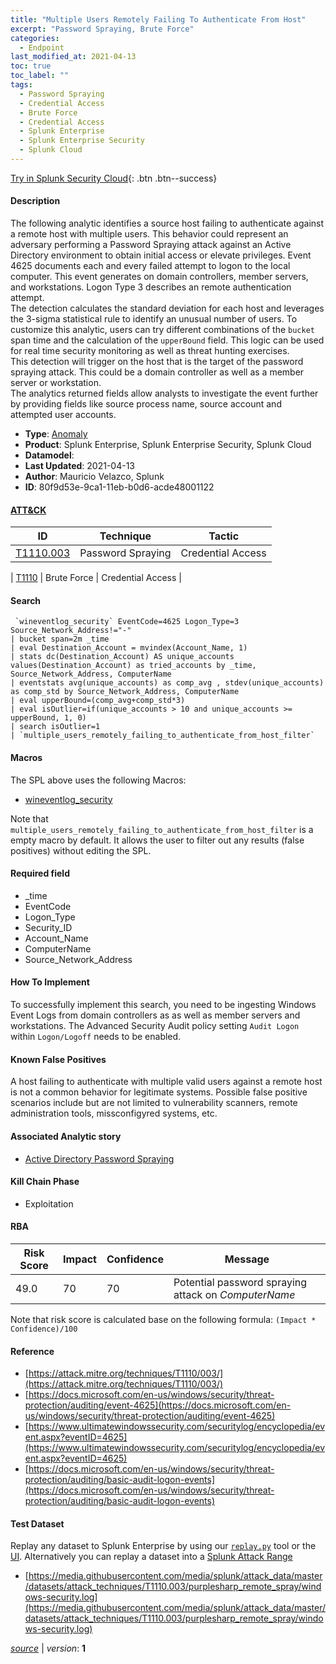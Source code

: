 ```yaml
---
title: "Multiple Users Remotely Failing To Authenticate From Host"
excerpt: "Password Spraying, Brute Force"
categories:
  - Endpoint
last_modified_at: 2021-04-13
toc: true
toc_label: ""
tags:
  - Password Spraying
  - Credential Access
  - Brute Force
  - Credential Access
  - Splunk Enterprise
  - Splunk Enterprise Security
  - Splunk Cloud
---
```




[Try in Splunk Security Cloud](https://www.splunk.com/en_us/cyber-security.html){: .btn .btn--success}

#### Description

The following analytic identifies a source host failing to authenticate against a remote host with multiple users. This behavior could represent an adversary performing a Password Spraying attack against an Active Directory environment to obtain initial access or elevate privileges. Event 4625 documents each and every failed attempt to logon to the local computer. This event generates on domain controllers, member servers, and workstations. Logon Type 3 describes an remote authentication attempt.\
The detection calculates the standard deviation for each host and leverages the 3-sigma statistical rule to identify an unusual number of users. To customize this analytic, users can try different combinations of the `bucket` span time and the calculation of the `upperBound` field. This logic can be used for real time security monitoring as well as threat hunting exercises.\
This detection will trigger on the host that is the target of the password spraying attack. This could be a domain controller as well as a member server or workstation.\
The analytics returned fields allow analysts to investigate the event further by providing fields like source process name, source account and attempted user accounts.

- **Type**: [Anomaly](https://github.com/splunk/security_content/wiki/Detection-Analytic-Types)
- **Product**: Splunk Enterprise, Splunk Enterprise Security, Splunk Cloud
- **Datamodel**: 
- **Last Updated**: 2021-04-13
- **Author**: Mauricio Velazco, Splunk
- **ID**: 80f9d53e-9ca1-11eb-b0d6-acde48001122


#### [ATT&CK](https://attack.mitre.org/)

| ID             | Technique        |  Tactic             |
| -------------- | ---------------- |-------------------- |
| [T1110.003](https://attack.mitre.org/techniques/T1110/003/) | Password Spraying | Credential Access |

| [T1110](https://attack.mitre.org/techniques/T1110/) | Brute Force | Credential Access |

#### Search

```
 `wineventlog_security` EventCode=4625 Logon_Type=3 Source_Network_Address!="-" 
| bucket span=2m _time 
| eval Destination_Account = mvindex(Account_Name, 1) 
| stats dc(Destination_Account) AS unique_accounts values(Destination_Account) as tried_accounts by _time, Source_Network_Address, ComputerName 
| eventstats avg(unique_accounts) as comp_avg , stdev(unique_accounts) as comp_std by Source_Network_Address, ComputerName 
| eval upperBound=(comp_avg+comp_std*3) 
| eval isOutlier=if(unique_accounts > 10 and unique_accounts >= upperBound, 1, 0) 
| search isOutlier=1 
| `multiple_users_remotely_failing_to_authenticate_from_host_filter` 
```

#### Macros
The SPL above uses the following Macros:
* [wineventlog_security](https://github.com/splunk/security_content/blob/develop/macros/wineventlog_security.yml)

Note that `multiple_users_remotely_failing_to_authenticate_from_host_filter` is a empty macro by default. It allows the user to filter out any results (false positives) without editing the SPL.

#### Required field
* _time
* EventCode
* Logon_Type
* Security_ID
* Account_Name
* ComputerName
* Source_Network_Address


#### How To Implement
To successfully implement this search, you need to be ingesting Windows Event Logs from domain controllers as as well as member servers and workstations. The Advanced Security Audit policy setting `Audit Logon` within `Logon/Logoff` needs to be enabled.

#### Known False Positives
A host failing to authenticate with multiple valid users against a remote host is not a common behavior for legitimate systems. Possible false positive scenarios include but are not limited to vulnerability scanners, remote administration tools, missconfigyred systems, etc.

#### Associated Analytic story
* [Active Directory Password Spraying](/stories/active_directory_password_spraying)


#### Kill Chain Phase
* Exploitation



#### RBA

| Risk Score  | Impact      | Confidence   | Message      |
| ----------- | ----------- |--------------|--------------|
| 49.0 | 70 | 70 | Potential password spraying attack on $ComputerName$ |


Note that risk score is calculated base on the following formula: `(Impact * Confidence)/100`



#### Reference

* [https://attack.mitre.org/techniques/T1110/003/](https://attack.mitre.org/techniques/T1110/003/)
* [https://docs.microsoft.com/en-us/windows/security/threat-protection/auditing/event-4625](https://docs.microsoft.com/en-us/windows/security/threat-protection/auditing/event-4625)
* [https://www.ultimatewindowssecurity.com/securitylog/encyclopedia/event.aspx?eventID=4625](https://www.ultimatewindowssecurity.com/securitylog/encyclopedia/event.aspx?eventID=4625)
* [https://docs.microsoft.com/en-us/windows/security/threat-protection/auditing/basic-audit-logon-events](https://docs.microsoft.com/en-us/windows/security/threat-protection/auditing/basic-audit-logon-events)



#### Test Dataset
Replay any dataset to Splunk Enterprise by using our [`replay.py`](https://github.com/splunk/attack_data#using-replaypy) tool or the [UI](https://github.com/splunk/attack_data#using-ui).
Alternatively you can replay a dataset into a [Splunk Attack Range](https://github.com/splunk/attack_range#replay-dumps-into-attack-range-splunk-server)

* [https://media.githubusercontent.com/media/splunk/attack_data/master/datasets/attack_techniques/T1110.003/purplesharp_remote_spray/windows-security.log](https://media.githubusercontent.com/media/splunk/attack_data/master/datasets/attack_techniques/T1110.003/purplesharp_remote_spray/windows-security.log)



[*source*](https://github.com/splunk/security_content/tree/develop/detections/endpoint/multiple_users_remotely_failing_to_authenticate_from_host.yml) \| *version*: **1**